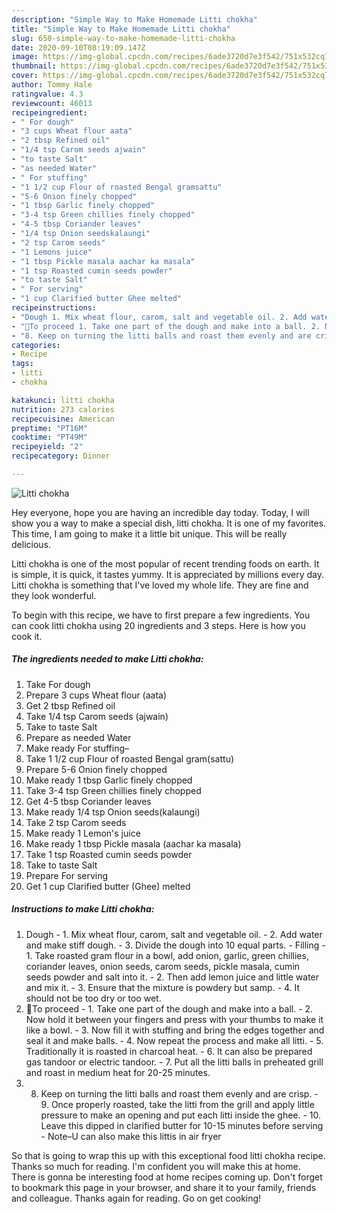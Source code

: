 ```yaml
---
description: "Simple Way to Make Homemade Litti chokha"
title: "Simple Way to Make Homemade Litti chokha"
slug: 650-simple-way-to-make-homemade-litti-chokha
date: 2020-09-10T08:19:09.147Z
image: https://img-global.cpcdn.com/recipes/6ade3720d7e3f542/751x532cq70/litti-chokha-recipe-main-photo.jpg
thumbnail: https://img-global.cpcdn.com/recipes/6ade3720d7e3f542/751x532cq70/litti-chokha-recipe-main-photo.jpg
cover: https://img-global.cpcdn.com/recipes/6ade3720d7e3f542/751x532cq70/litti-chokha-recipe-main-photo.jpg
author: Tommy Hale
ratingvalue: 4.3
reviewcount: 46013
recipeingredient:
- " For dough"
- "3 cups Wheat flour aata"
- "2 tbsp Refined oil"
- "1/4 tsp Carom seeds ajwain"
- "to taste Salt"
- "as needed Water"
- " For stuffing"
- "1 1/2 cup Flour of roasted Bengal gramsattu"
- "5-6 Onion finely chopped"
- "1 tbsp Garlic finely chopped"
- "3-4 tsp Green chillies finely chopped"
- "4-5 tbsp Coriander leaves"
- "1/4 tsp Onion seedskalaungi"
- "2 tsp Carom seeds"
- "1 Lemons juice"
- "1 tbsp Pickle masala aachar ka masala"
- "1 tsp Roasted cumin seeds powder"
- "to taste Salt"
- " For serving"
- "1 cup Clarified butter Ghee melted"
recipeinstructions:
- "Dough 1. Mix wheat flour, carom, salt and vegetable oil. 2. Add water and make stiff dough. 3. Divide the dough into 10 equal parts. Filling 1. Take roasted gram flour in a bowl, add onion, garlic, green chillies, coriander leaves, onion seeds, carom seeds, pickle masala, cumin seeds powder and salt into it. 2. Then add lemon juice and little water and mix it. 3. Ensure that the mixture is powdery but samp. 4. It should not be too dry or too wet."
- "💝To proceed 1. Take one part of the dough and make into a ball. 2. Now hold it between your fingers and press with your thumbs to make it like a bowl. 3. Now fill it with stuffing and bring the edges together and seal it and make balls. 4. Now repeat the process and make all litti. 5. Traditionally it is roasted in charcoal heat. 6. It can also be prepared gas tandoor or electric tandoor. 7. Put all the litti balls in preheated grill and roast in medium heat for 20-25 minutes."
- "8. Keep on turning the litti balls and roast them evenly and are crisp. 9. Once properly roasted, take the litti from the grill and apply little pressure to make an opening and put each litti inside the ghee. 10. Leave this dipped in clarified butter for 10-15 minutes before serving Note–U can also make this littis in air fryer"
categories:
- Recipe
tags:
- litti
- chokha

katakunci: litti chokha 
nutrition: 273 calories
recipecuisine: American
preptime: "PT16M"
cooktime: "PT49M"
recipeyield: "2"
recipecategory: Dinner

---
```



![Litti chokha](https://img-global.cpcdn.com/recipes/6ade3720d7e3f542/751x532cq70/litti-chokha-recipe-main-photo.jpg)

Hey everyone, hope you are having an incredible day today. Today, I will show you a way to make a special dish, litti chokha. It is one of my favorites. This time, I am going to make it a little bit unique. This will be really delicious.

Litti chokha is one of the most popular of recent trending foods on earth. It is simple, it is quick, it tastes yummy. It is appreciated by millions every day. Litti chokha is something that I've loved my whole life. They are fine and they look wonderful.




To begin with this recipe, we have to first prepare a few ingredients. You can cook litti chokha using 20 ingredients and 3 steps. Here is how you cook it.

<!--inarticleads1-->

##### The ingredients needed to make Litti chokha:

1. Take  For dough
1. Prepare 3 cups Wheat flour (aata)
1. Get 2 tbsp Refined oil
1. Take 1/4 tsp Carom seeds (ajwain)
1. Take to taste Salt
1. Prepare as needed Water
1. Make ready  For stuffing–
1. Take 1 1/2 cup Flour of roasted Bengal gram(sattu)
1. Prepare 5-6 Onion finely chopped
1. Make ready 1 tbsp Garlic finely chopped
1. Take 3-4 tsp Green chillies finely chopped
1. Get 4-5 tbsp Coriander leaves
1. Make ready 1/4 tsp Onion seeds(kalaungi)
1. Take 2 tsp Carom seeds
1. Make ready 1 Lemon&#39;s juice
1. Make ready 1 tbsp Pickle masala (aachar ka masala)
1. Take 1 tsp Roasted cumin seeds powder
1. Take to taste Salt
1. Prepare  For serving
1. Get 1 cup Clarified butter (Ghee) melted




<!--inarticleads2-->

##### Instructions to make Litti chokha:

1. Dough - 1. Mix wheat flour, carom, salt and vegetable oil. - 2. Add water and make stiff dough. - 3. Divide the dough into 10 equal parts. - Filling - 1. Take roasted gram flour in a bowl, add onion, garlic, green chillies, coriander leaves, onion seeds, carom seeds, pickle masala, cumin seeds powder and salt into it. - 2. Then add lemon juice and little water and mix it. - 3. Ensure that the mixture is powdery but samp. - 4. It should not be too dry or too wet.
1. 💝To proceed - 1. Take one part of the dough and make into a ball. - 2. Now hold it between your fingers and press with your thumbs to make it like a bowl. - 3. Now fill it with stuffing and bring the edges together and seal it and make balls. - 4. Now repeat the process and make all litti. - 5. Traditionally it is roasted in charcoal heat. - 6. It can also be prepared gas tandoor or electric tandoor. - 7. Put all the litti balls in preheated grill and roast in medium heat for 20-25 minutes.
1. 8. Keep on turning the litti balls and roast them evenly and are crisp. - 9. Once properly roasted, take the litti from the grill and apply little pressure to make an opening and put each litti inside the ghee. - 10. Leave this dipped in clarified butter for 10-15 minutes before serving - Note–U can also make this littis in air fryer




So that is going to wrap this up with this exceptional food litti chokha recipe. Thanks so much for reading. I'm confident you will make this at home. There is gonna be interesting food at home recipes coming up. Don't forget to bookmark this page in your browser, and share it to your family, friends and colleague. Thanks again for reading. Go on get cooking!
